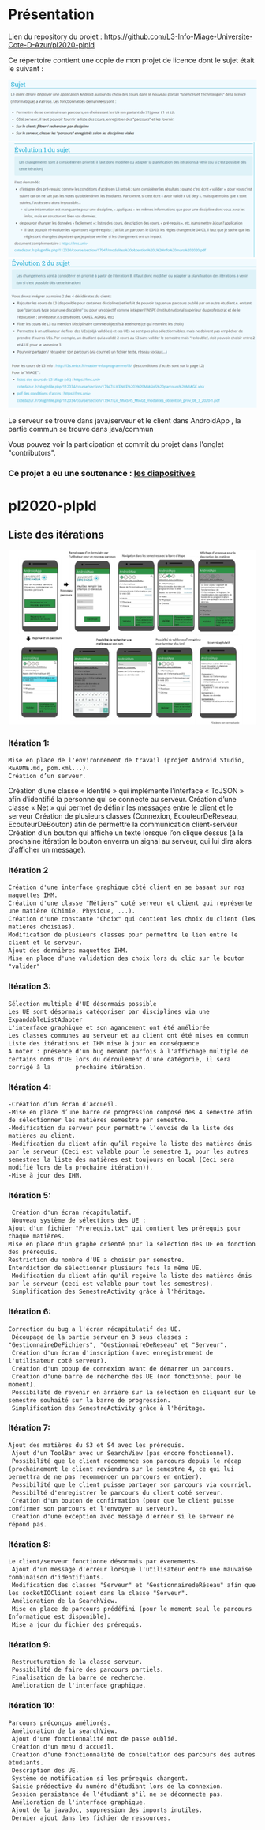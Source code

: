 # Présentation

Lien du repository du projet : https://github.com/L3-Info-Miage-Universite-Cote-D-Azur/pl2020-plpld  


Ce répertoire contient une copie de mon projet de licence dont le sujet était le suivant : 

![Sujet](https://github.com/Ossama98/Projet-de-licence-Android/blob/master/sujet.png)
![Evo1](https://github.com/Ossama98/Projet-de-licence-Android/blob/master/Evolution1.png)
![Evo2](https://github.com/Ossama98/Projet-de-licence-Android/blob/master/Evolution2.png)

Le serveur se trouve dans java/serveur et le client dans AndroidApp , la partie commun se trouve dans java/commun  

Vous pouvez voir la participation et commit du projet dans l'onglet "contributors". 

### Ce projet a eu une soutenance : [les diapositives](https://github.com/Ossama98/Projet-de-licence-Android/blob/master/Soutenance.pdf)


# pl2020-plpld

## Liste des itérations

![Model](https://github.com/L3-Info-Miage-Universite-Cote-D-Azur/pl2020-plpld/blob/master/documentation/IHM/IHM%20final.jpg)

### Itération 1:
	Mise en place de l'environnement de travail (projet Android Studio, README.md, pom.xml...).
 	Création d’un serveur.
Création d’une classe « Identité » qui implémente l’interface « ToJSON » afin d’identifié la personne qui se connecte au serveur.
Création d’une classe « Net » qui permet de définir les messages entre le client et le serveur
Création de plusieurs classes (Connexion, EcouteurDeReseau, EcouteurDeBouton) afin de permettre la communication client-serveur
Création d’un bouton qui affiche un texte lorsque l’on clique dessus (à la prochaine itération le bouton enverra un signal au serveur, qui lui dira alors d'afficher un message).

### Itération 2
	Création d'une interface graphique côté client en se basant sur nos maquettes IHM.
	Création d'une classe "Métiers" coté serveur et client qui représente une matière (Chimie, Physique, ...).
	Création d'une constante "Choix" qui contient les choix du client (les matières choisies).
	Modification de plusieurs classes pour permettre le lien entre le client et le serveur.
	Ajout des dernières maquettes IHM.
	Mise en place d'une validation des choix lors du clic sur le bouton "valider"

### Itération 3:
	Sélection multiple d'UE désormais possible
	Les UE sont désormais catégoriser par disciplines via une ExpandableListAdapter
	L'interface graphique et son agancement ont été améliorée
	Les classes communes au serveur et au client ont été mises en commun
	Liste des itérations et IHM mise à jour en conséquence
	A noter : présence d'un bug menant parfois à l'affichage multiple de certains noms d'UE lors du déroulement d'une catégorie, il sera corrigé à la 		prochaine itération.
	
### Itération 4:
	-Création d’un écran d’accueil.
	-Mise en place d’une barre de progression composé des 4 semestre afin de sélectionner les matières semestre par semestre.
	-Modification du serveur pour permettre l’envoie de la liste des matières au client.
	-Modification du client afin qu’il reçoive la liste des matières émis par le serveur (Ceci est valable pour le semestre 1, pour les autres semestres la liste des matières est toujours en local (Ceci sera modifié lors de la prochaine itération)).
	-Mise à jour des IHM.
	
### Itération 5:
	 Création d'un écran récapitulatif.
	 Nouveau système de sélections des UE :
	Ajout d'un fichier "Prerequis.txt" qui contient les prérequis pour chaque matières.
	Mise en place d'un graphe orienté pour la sélection des UE en fonction des prérequis.
	Restriction du nombre d'UE a choisir par semestre.
	Interdiction de sélectionner plusieurs fois la même UE.
	 Modification du client afin qu'il reçoive la liste des matières émis par le serveur (ceci est valable pour tout les semestres).
	 Simplification des SemestreActivity grâce à l'héritage.
	

### Itération 6:
	Correction du bug a l'écran récapitulatif des UE.
	 Découpage de la partie serveur en 3 sous classes : "GestionnaireDeFichiers", "GestionnaireDeReseau" et "Serveur".
	 Création d'un écran d'inscription (avec enregistrement de l'utilisateur coté serveur).
	 Création d'un popup de connexion avant de démarrer un parcours.
	 Création d'une barre de recherche des UE (non fonctionnel pour le moment).
	 Possibilité de revenir en arrière sur la sélection en cliquant sur le semestre souhaité sur la barre de progression.
	 Simplification des SemestreActivity grâce à l'héritage.


### Itération 7:
	Ajout des matières du S3 et S4 avec les prérequis.
	 Ajout d'un ToolBar avec un SearchView (pas encore fonctionnel).
	 Possibilité que le client recommence son parcours depuis le récap (prochainement le client reviendra sur le semestre 4, ce qui lui permettra de ne pas recommencer un parcours en entier).
	 Possibilité que le client puisse partager son parcours via courriel.
	 Possibilté d'enregistrer le parcours du client coté serveur.
	 Création d'un bouton de confirmation (pour que le client puisse confirmer son parcours et l'envoyer au serveur).
	 Création d'une exception avec message d'erreur si le serveur ne répond pas.
	

### Itération 8:
	Le client/serveur fonctionne désormais par évenements.
	 Ajout d'un message d'erreur lorsque l'utilisateur entre une mauvaise combinaison d'identifiants.
	 Modification des classes "Serveur" et "GestionnairedeRéseau" afin que les socketIOClient soient dans la classe "Serveur".
	 Amélioration de la SearchView.
	 Mise en place de parcours prédéfini (pour le moment seul le parcours Informatique est disponible).
	 Mise a jour du fichier des prérequis.

### Itération 9:
	 Restructuration de la classe serveur.
	 Possibilité de faire des parcours partiels.
	 Finalisation de la barre de recherche.
	 Amélioration de l'interface graphique.

### Itération 10:
	Parcours préconçus améliorés.
	 Amélioration de la searchView.
	 Ajout d'une fonctionnalité mot de passe oublié.
	 Création d'un menu d'accueil.
	 Création d'une fonctionnalité de consultation des parcours des autres étudiants.
	 Description des UE.
	 Système de notification si les prérequis changent.
	 Saisie prédective du numéro d'étudiant lors de la connexion.
	 Session persistance de l'étudiant s'il ne se déconnecte pas.
	 Amélioration de l'interface graphique.
	 Ajout de la javadoc, suppression des imports inutiles.
	 Dernier ajout dans les fichier de ressources.
